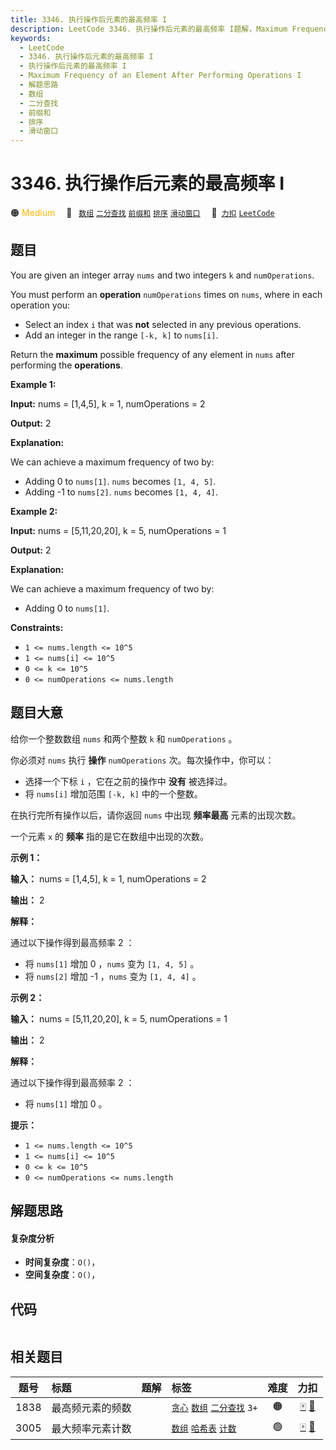 ```yaml
---
title: 3346. 执行操作后元素的最高频率 I
description: LeetCode 3346. 执行操作后元素的最高频率 I题解，Maximum Frequency of an Element After Performing Operations I，包含解题思路、复杂度分析以及完整的 JavaScript 代码实现。
keywords:
  - LeetCode
  - 3346. 执行操作后元素的最高频率 I
  - 执行操作后元素的最高频率 I
  - Maximum Frequency of an Element After Performing Operations I
  - 解题思路
  - 数组
  - 二分查找
  - 前缀和
  - 排序
  - 滑动窗口
---
```


# 3346. 执行操作后元素的最高频率 I

🟠 <font color=#ffb800>Medium</font>&emsp; 🔖&ensp; [`数组`](/tag/array.md) [`二分查找`](/tag/binary-search.md) [`前缀和`](/tag/prefix-sum.md) [`排序`](/tag/sorting.md) [`滑动窗口`](/tag/sliding-window.md)&emsp; 🔗&ensp;[`力扣`](https://leetcode.cn/problems/maximum-frequency-of-an-element-after-performing-operations-i) [`LeetCode`](https://leetcode.com/problems/maximum-frequency-of-an-element-after-performing-operations-i)

## 题目

You are given an integer array `nums` and two integers `k` and
`numOperations`.

You must perform an **operation** `numOperations` times on `nums`, where in
each operation you:

  * Select an index `i` that was **not** selected in any previous operations.
  * Add an integer in the range `[-k, k]` to `nums[i]`.

Return the **maximum** possible frequency of any element in `nums` after
performing the **operations**.



**Example 1:**

**Input:** nums = [1,4,5], k = 1, numOperations = 2

**Output:** 2

**Explanation:**

We can achieve a maximum frequency of two by:

  * Adding 0 to `nums[1]`. `nums` becomes `[1, 4, 5]`.
  * Adding -1 to `nums[2]`. `nums` becomes `[1, 4, 4]`.

**Example 2:**

**Input:** nums = [5,11,20,20], k = 5, numOperations = 1

**Output:** 2

**Explanation:**

We can achieve a maximum frequency of two by:

  * Adding 0 to `nums[1]`.



**Constraints:**

  * `1 <= nums.length <= 10^5`
  * `1 <= nums[i] <= 10^5`
  * `0 <= k <= 10^5`
  * `0 <= numOperations <= nums.length`


## 题目大意

给你一个整数数组 `nums` 和两个整数 `k` 和 `numOperations` 。

你必须对 `nums` 执行 **操作**   `numOperations` 次。每次操作中，你可以：

  * 选择一个下标 `i` ，它在之前的操作中 **没有**  被选择过。
  * 将 `nums[i]` 增加范围 `[-k, k]` 中的一个整数。

在执行完所有操作以后，请你返回 `nums` 中出现 **频率最高**  元素的出现次数。

一个元素 `x` 的 **频率**  指的是它在数组中出现的次数。



**示例 1：**

**输入：** nums = [1,4,5], k = 1, numOperations = 2

**输出：** 2

**解释：**

通过以下操作得到最高频率 2 ：

  * 将 `nums[1]` 增加 0 ，`nums` 变为 `[1, 4, 5]` 。
  * 将 `nums[2]` 增加 -1 ，`nums` 变为 `[1, 4, 4]` 。

**示例 2：**

**输入：** nums = [5,11,20,20], k = 5, numOperations = 1

**输出：** 2

**解释：**

通过以下操作得到最高频率 2 ：

  * 将 `nums[1]` 增加 0 。



**提示：**

  * `1 <= nums.length <= 10^5`
  * `1 <= nums[i] <= 10^5`
  * `0 <= k <= 10^5`
  * `0 <= numOperations <= nums.length`


## 解题思路

#### 复杂度分析

- **时间复杂度**：`O()`，
- **空间复杂度**：`O()`，

## 代码

```javascript

```

## 相关题目

<!-- prettier-ignore -->
| 题号 | 标题 | 题解 | 标签 | 难度 | 力扣 |
| :------: | :------ | :------: | :------ | :------: | :------: |
| 1838 | 最高频元素的频数 |  |  [`贪心`](/tag/greedy.md) [`数组`](/tag/array.md) [`二分查找`](/tag/binary-search.md) `3+` | 🟠 | [🀄️](https://leetcode.cn/problems/frequency-of-the-most-frequent-element) [🔗](https://leetcode.com/problems/frequency-of-the-most-frequent-element) |
| 3005 | 最大频率元素计数 |  |  [`数组`](/tag/array.md) [`哈希表`](/tag/hash-table.md) [`计数`](/tag/counting.md) | 🟢 | [🀄️](https://leetcode.cn/problems/count-elements-with-maximum-frequency) [🔗](https://leetcode.com/problems/count-elements-with-maximum-frequency) |